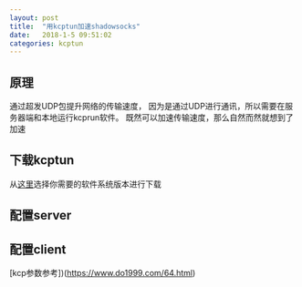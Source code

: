 ```yaml
---
layout: post
title:  "用kcptun加速shadowsocks"
date:   2018-1-5 09:51:02
categories: kcptun
---
```



## 原理

通过超发UDP包提升网络的传输速度，
因为是通过UDP进行通讯，所以需要在服务器端和本地运行kcprun软件。
既然可以加速传输速度，那么自然而然就想到了加速


## 下载kcptun

从[这里](https://github.com/xtaci/kcptun/releases)选择你需要的软件系统版本进行下载


## 配置server




## 配置client


[kcp参数参考])(https://www.do1999.com/64.html)
